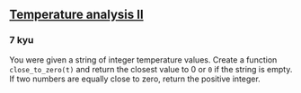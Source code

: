 <h2><a href=https://www.codewars.com/kata/588e10c5f051b147ff00004b/train/python target="_blank">Temperature analysis II</a></h2><h3>7 kyu</h3><p>You were given a string of integer temperature values. Create a function <code>close_to_zero(t)</code> and return the closest value to 0 or <code>0</code> if the string is empty. If two numbers are equally close to zero, return the positive integer.</p>